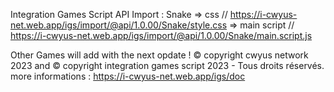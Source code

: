 Integration Games Script API
Import :
Snake => css // https://i-cwyus-net.web.app/igs/import/@api/1.0.00/Snake/style.css
      => main script // https://i-cwyus-net.web.app/igs/import/@api/1.0.00/Snake/main.script.js
     
Other Games will add with the next opdate !
© copyright cwyus network 2023 and © copyright integration games script 2023 - Tous droits réservés.
more informations : https://i-cwyus-net.web.app/igs/doc
